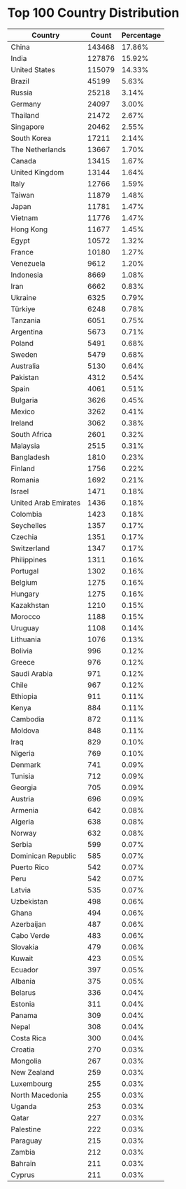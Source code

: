 # Top 100 Country Distribution
| Country | Count | Percentage |
|----|----|----|
| China | 143468 | 17.86% |
| India | 127876 | 15.92% |
| United States | 115079 | 14.33% |
| Brazil | 45199 | 5.63% |
| Russia | 25218 | 3.14% |
| Germany | 24097 | 3.00% |
| Thailand | 21472 | 2.67% |
| Singapore | 20462 | 2.55% |
| South Korea | 17211 | 2.14% |
| The Netherlands | 13667 | 1.70% |
| Canada | 13415 | 1.67% |
| United Kingdom | 13144 | 1.64% |
| Italy | 12766 | 1.59% |
| Taiwan | 11879 | 1.48% |
| Japan | 11781 | 1.47% |
| Vietnam | 11776 | 1.47% |
| Hong Kong | 11677 | 1.45% |
| Egypt | 10572 | 1.32% |
| France | 10180 | 1.27% |
| Venezuela | 9612 | 1.20% |
| Indonesia | 8669 | 1.08% |
| Iran | 6662 | 0.83% |
| Ukraine | 6325 | 0.79% |
| Türkiye | 6248 | 0.78% |
| Tanzania | 6051 | 0.75% |
| Argentina | 5673 | 0.71% |
| Poland | 5491 | 0.68% |
| Sweden | 5479 | 0.68% |
| Australia | 5130 | 0.64% |
| Pakistan | 4312 | 0.54% |
| Spain | 4061 | 0.51% |
| Bulgaria | 3626 | 0.45% |
| Mexico | 3262 | 0.41% |
| Ireland | 3062 | 0.38% |
| South Africa | 2601 | 0.32% |
| Malaysia | 2515 | 0.31% |
| Bangladesh | 1810 | 0.23% |
| Finland | 1756 | 0.22% |
| Romania | 1692 | 0.21% |
| Israel | 1471 | 0.18% |
| United Arab Emirates | 1436 | 0.18% |
| Colombia | 1423 | 0.18% |
| Seychelles | 1357 | 0.17% |
| Czechia | 1351 | 0.17% |
| Switzerland | 1347 | 0.17% |
| Philippines | 1311 | 0.16% |
| Portugal | 1302 | 0.16% |
| Belgium | 1275 | 0.16% |
| Hungary | 1275 | 0.16% |
| Kazakhstan | 1210 | 0.15% |
| Morocco | 1188 | 0.15% |
| Uruguay | 1108 | 0.14% |
| Lithuania | 1076 | 0.13% |
| Bolivia | 996 | 0.12% |
| Greece | 976 | 0.12% |
| Saudi Arabia | 971 | 0.12% |
| Chile | 967 | 0.12% |
| Ethiopia | 911 | 0.11% |
| Kenya | 884 | 0.11% |
| Cambodia | 872 | 0.11% |
| Moldova | 848 | 0.11% |
| Iraq | 829 | 0.10% |
| Nigeria | 769 | 0.10% |
| Denmark | 741 | 0.09% |
| Tunisia | 712 | 0.09% |
| Georgia | 705 | 0.09% |
| Austria | 696 | 0.09% |
| Armenia | 642 | 0.08% |
| Algeria | 638 | 0.08% |
| Norway | 632 | 0.08% |
| Serbia | 599 | 0.07% |
| Dominican Republic | 585 | 0.07% |
| Puerto Rico | 542 | 0.07% |
| Peru | 542 | 0.07% |
| Latvia | 535 | 0.07% |
| Uzbekistan | 498 | 0.06% |
| Ghana | 494 | 0.06% |
| Azerbaijan | 487 | 0.06% |
| Cabo Verde | 483 | 0.06% |
| Slovakia | 479 | 0.06% |
| Kuwait | 423 | 0.05% |
| Ecuador | 397 | 0.05% |
| Albania | 375 | 0.05% |
| Belarus | 336 | 0.04% |
| Estonia | 311 | 0.04% |
| Panama | 309 | 0.04% |
| Nepal | 308 | 0.04% |
| Costa Rica | 300 | 0.04% |
| Croatia | 270 | 0.03% |
| Mongolia | 267 | 0.03% |
| New Zealand | 259 | 0.03% |
| Luxembourg | 255 | 0.03% |
| North Macedonia | 255 | 0.03% |
| Uganda | 253 | 0.03% |
| Qatar | 227 | 0.03% |
| Palestine | 222 | 0.03% |
| Paraguay | 215 | 0.03% |
| Zambia | 212 | 0.03% |
| Bahrain | 211 | 0.03% |
| Cyprus | 211 | 0.03% |
